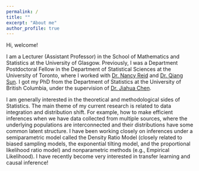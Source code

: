 ```yaml
---
permalink: /
title: ""
excerpt: "About me"
author_profile: true
---
```


Hi, welcome! 

I am a Lecturer (Assistant Professor) in the School of Mathematics and Statistics at the University of Glasgow. 
Previously, I was a Department Postdoctoral Fellow in the Department of Statistical Sciences at the University of Toronto, where I worked with [Dr. Nancy Reid](https://www.utstat.utoronto.ca/reid/) and [Dr. Qiang Sun](https://sites.google.com/view/qsun/). I got my PhD from the Department of Statistics at the University of British Columbia, under the supervision of [Dr. Jiahua Chen](https://www.stat.ubc.ca/~jhchen/). 

I am generally interested in the theoretical and methodological sides of Statistics. The main theme of my current research is related to data integration and distribution shift. For example, how to make efficient inferences when we have data collected from multiple sources, where the underlying populations are interconnected and their distributions have some common latent structure. I have been working closely on inferences under a semiparametric model called the Density Ratio Model (closely related to biased sampling models, the exponential tilting model, and the proportional likelihood ratio model)  and nonparametric methods (e.g., Empirical Likelihood). I have recently become very interested in transfer learning and causal inference!

<!--
Together with [Piotr Zwiernik](https://pzwiernik.github.io/) and [Austin Brown](https://austindavidbrown.github.io), we are organizing the [Brown Bag Seminar](https://bbseminar.utstat.utoronto.ca/). Please feel free to get in touch to give a talk!
-->